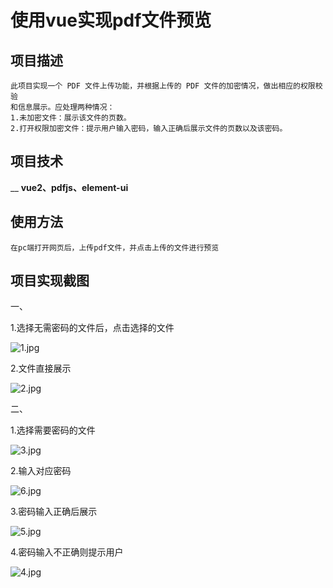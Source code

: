 # 使用vue实现pdf文件预览

## 项目描述

    此项目实现一个 PDF 文件上传功能，并根据上传的 PDF 文件的加密情况，做出相应的权限校验
    和信息展示。应处理两种情况：
    1.未加密文件：展示该文件的页数。
    2.打开权限加密文件：提示用户输入密码，输入正确后展示文件的页数以及该密码。

## 项目技术

__ __vue2、pdfjs、element-ui__

## 使用方法

    在pc端打开网页后，上传pdf文件，并点击上传的文件进行预览

## 项目实现截图

一、

1.选择无需密码的文件后，点击选择的文件

![1.jpg](https://s2.loli.net/2024/12/05/nREw6bQNTf3MkYr.jpg)

2.文件直接展示

![2.jpg](https://s2.loli.net/2024/12/05/8Wn1Vtyv4KXUbP9.jpg)

二、

  1.选择需要密码的文件

![3.jpg](https://s2.loli.net/2024/12/05/mH9gt4Aw1ZNs8LF.jpg)

2.输入对应密码

![6.jpg](https://s2.loli.net/2024/12/05/uJAPZao6Kl7g1d5.jpg)

3.密码输入正确后展示

![5.jpg](https://s2.loli.net/2024/12/05/IMTlwsuSqOgRime.jpg)

4.密码输入不正确则提示用户

![4.jpg](https://s2.loli.net/2024/12/05/XmBY6OPWJbvluhw.jpg)
